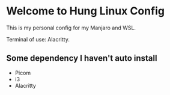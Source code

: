 # Welcome to Hung Linux Config

This is my personal config for my Manjaro and WSL.

Terminal of use: Alacritty.

## Some dependency I haven't auto install
- Picom
- i3
- Alacritty
